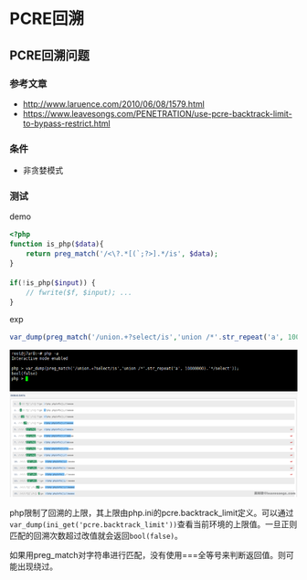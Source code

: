 # PCRE回溯

## PCRE回溯问题

### 参考文章

- http://www.laruence.com/2010/06/08/1579.html
- https://www.leavesongs.com/PENETRATION/use-pcre-backtrack-limit-to-bypass-restrict.html

### 条件

- 非贪婪模式

### 测试

demo
```php
<?php
function is_php($data){  
    return preg_match('/<\?.*[(`;?>].*/is', $data);  
}

if(!is_php($input)) {
    // fwrite($f, $input); ...
}
```

exp
```php
var_dump(preg_match('/union.+?select/is','union /*'.str_repeat('a', 10000000).'*/select'));
```
![](../images/19-7-10_PHP_pcre回溯问题_2.png)
![](../images/19-6-12_PHP_pcre回溯问题.png)

php限制了回溯的上限，其上限由php.ini的pcre.backtrack_limit定义。可以通过`var_dump(ini_get('pcre.backtrack_limit'))`查看当前环境的上限值。一旦正则匹配的回溯次数超过改值就会返回`bool(false)`。

如果用preg_match对字符串进行匹配，没有使用===全等号来判断返回值。则可能出现绕过。